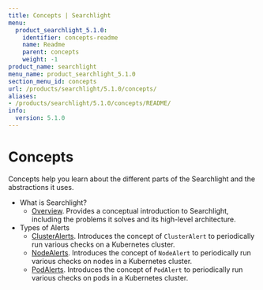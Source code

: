 ```yaml
---
title: Concepts | Searchlight
menu:
  product_searchlight_5.1.0:
    identifier: concepts-readme
    name: Readme
    parent: concepts
    weight: -1
product_name: searchlight
menu_name: product_searchlight_5.1.0
section_menu_id: concepts
url: /products/searchlight/5.1.0/concepts/
aliases:
- /products/searchlight/5.1.0/concepts/README/
info:
  version: 5.1.0
---
```


# Concepts

Concepts help you learn about the different parts of the Searchlight and the abstractions it uses.

- What is Searchlight?
  - [Overview](/products/searchlight/5.1.0/concepts/what-is-searhclight/overview). Provides a conceptual introduction to Searchlight, including the problems it solves and its high-level architecture.
- Types of Alerts
  - [ClusterAlerts](/products/searchlight/5.1.0/concepts/alert-types/cluster-alert). Introduces the concept of `ClusterAlert` to periodically run various checks on a Kubernetes cluster.
  - [NodeAlerts](/products/searchlight/5.1.0/concepts/alert-types/node-alert). Introduces the concept of `NodeAlert` to periodically run various checks on nodes in a Kubernetes cluster.
  - [PodAlerts](/products/searchlight/5.1.0/concepts/alert-types/pod-alert). Introduces the concept of `PodAlert` to periodically run various checks on pods in a Kubernetes cluster.

